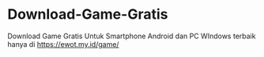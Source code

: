 # Download-Game-Gratis
Download Game Gratis Untuk Smartphone Android dan PC WIndows terbaik hanya di https://ewot.my.id/game/
